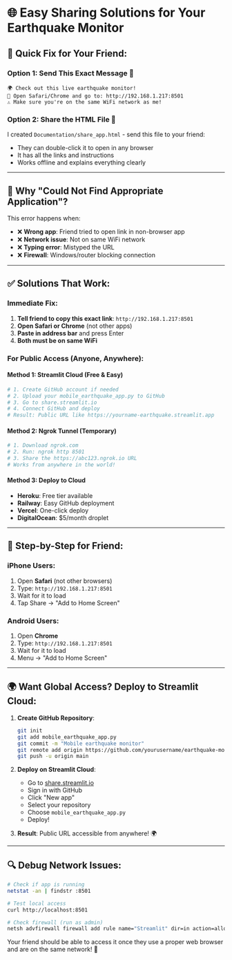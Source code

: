 # 🌐 Easy Sharing Solutions for Your Earthquake Monitor

## 🚨 Quick Fix for Your Friend:

### **Option 1: Send This Exact Message** 📱
```
🌍 Check out this live earthquake monitor!
📱 Open Safari/Chrome and go to: http://192.168.1.217:8501
⚠️ Make sure you're on the same WiFi network as me!
```

### **Option 2: Share the HTML File** 📄
I created `Documentation/share_app.html` - send this file to your friend:
- They can double-click it to open in any browser
- It has all the links and instructions
- Works offline and explains everything clearly

---

## 🔧 Why "Could Not Find Appropriate Application"?

This error happens when:
- ❌ **Wrong app**: Friend tried to open link in non-browser app
- ❌ **Network issue**: Not on same WiFi network
- ❌ **Typing error**: Mistyped the URL
- ❌ **Firewall**: Windows/router blocking connection

---

## ✅ Solutions That Work:

### **Immediate Fix:**
1. **Tell friend to copy this exact link**: `http://192.168.1.217:8501`
2. **Open Safari or Chrome** (not other apps)
3. **Paste in address bar** and press Enter
4. **Both must be on same WiFi**

### **For Public Access (Anyone, Anywhere):**

#### **Method 1: Streamlit Cloud (Free & Easy)**
```bash
# 1. Create GitHub account if needed
# 2. Upload your mobile_earthquake_app.py to GitHub
# 3. Go to share.streamlit.io
# 4. Connect GitHub and deploy
# Result: Public URL like https://yourname-earthquake.streamlit.app
```

#### **Method 2: Ngrok Tunnel (Temporary)**
```bash
# 1. Download ngrok.com
# 2. Run: ngrok http 8501
# 3. Share the https://abc123.ngrok.io URL
# Works from anywhere in the world!
```

#### **Method 3: Deploy to Cloud**
- **Heroku**: Free tier available
- **Railway**: Easy GitHub deployment
- **Vercel**: One-click deploy
- **DigitalOcean**: $5/month droplet

---

## 📱 Step-by-Step for Friend:

### **iPhone Users:**
1. Open **Safari** (not other browsers)
2. Type: `http://192.168.1.217:8501`
3. Wait for it to load
4. Tap Share → "Add to Home Screen"

### **Android Users:**
1. Open **Chrome**
2. Type: `http://192.168.1.217:8501`
3. Wait for it to load
4. Menu → "Add to Home Screen"

---

## 🌍 Want Global Access? Deploy to Streamlit Cloud:

1. **Create GitHub Repository**:
   ```bash
   git init
   git add mobile_earthquake_app.py
   git commit -m "Mobile earthquake monitor"
   git remote add origin https://github.com/yourusername/earthquake-monitor.git
   git push -u origin main
   ```

2. **Deploy on Streamlit Cloud**:
   - Go to [share.streamlit.io](https://share.streamlit.io)
   - Sign in with GitHub
   - Click "New app"
   - Select your repository
   - Choose `mobile_earthquake_app.py`
   - Deploy!

3. **Result**: Public URL accessible from anywhere! 🌍

---

## 🔍 Debug Network Issues:

```bash
# Check if app is running
netstat -an | findstr :8501

# Test local access
curl http://localhost:8501

# Check firewall (run as admin)
netsh advfirewall firewall add rule name="Streamlit" dir=in action=allow protocol=TCP localport=8501
```

Your friend should be able to access it once they use a proper web browser and are on the same network! 🚀